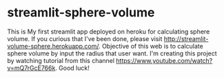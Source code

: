 # streamlit-sphere-volume
This is My first streamlit app deployed on heroku for calculating sphere volume.
If you curious that I've been done, please visit http://streamlit-volume-sphere.herokuapp.com/.
Objective of this web is to calculate sphere volume by input the radius that user want.
I'm creating this project by watching tutorial from this channel https://www.youtube.com/watch?v=mQ7rGcE766k.
Good luck!
